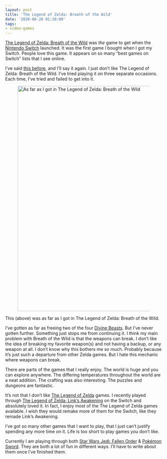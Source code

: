 ```yaml
---
layout: post
title: 'The Legend of Zelda: Breath of the Wild'
date: '2020-08-20 01:30:00'
tags:
- video-games
---
```


[The Legend of Zelda: Breath of the Wild](https://en.wikipedia.org/wiki/The_Legend_of_Zelda:_Breath_of_the_Wild) was _the_ game to get when the [Nintendo Switch](https://en.wikipedia.org/wiki/Nintendo_Switch) launched. It was the first game I bought when I got my Switch. People love this game. It appears on so many “best games on Switch” lists that I see online.

I’ve said [this before](https://twitter.com/rwgrier/status/1265435231240302592?s=20), and I’ll say it again. I just don’t like The Legend of Zelda: Breath of the Wild. I’ve tried playing it on three separate occasions. Each time, I’ve tried and failed to get into it.

<figure class="kg-card kg-image-card"><img src="https://digitalpress.fra1.cdn.digitaloceanspaces.com/hfheij5/2022/08/zelda-botw.jpg" class="kg-image" alt="As far as I got in The Legend of Zelda: Breath of the Wild" loading="lazy" width="1280" height="720"></figure>

This (above) was as far as I got in The Legend of Zelda: Breath of the Wild.

I’ve gotten as far as freeing two of the four [Divine Beasts](https://zelda.fandom.com/wiki/Divine_Beast). But I’ve never gotten further. Something just stops me from continuing it. I think my main problem with Breath of the Wild is that the weapons can break. I don’t like the idea of breaking my favorite weapon(s) and not having a backup, or any weapon at all. I don’t know why this bothers me so much. Probably because it’s just such a departure from other Zelda games. But I hate this mechanic where weapons can break.

There are parts of the games that I really enjoy. The world is huge and you can explore anywhere. The differing temperatures throughout the world are a neat addition. The crafting was also interesting. The puzzles and dungeons are fantastic.

It’s not that I don’t like [The Legend of Zelda](https://en.wikipedia.org/wiki/The_Legend_of_Zelda) games. I recently played through [The Legend of Zelda: Link’s Awakening](https://en.wikipedia.org/wiki/The_Legend_of_Zelda:_Link%27s_Awakening_(2019_video_game)) on the Switch and absolutely loved it. In fact, I enjoy most of the The Legend of Zelda games available. I wish they would remake more of them for the Switch, like they remade Link’s Awakening.

I’ve got so many other games that I want to play, that I just can’t justify spending any more time on it. Life is too short to play games you don’t like.

Currently I am playing through both [Star Wars Jedi: Fallen Order](https://en.wikipedia.org/wiki/Star_Wars_Jedi:_Fallen_Order) & [Pokémon Sword](https://en.wikipedia.org/wiki/Pok%C3%A9mon_Sword_and_Shield). They are both a lot of fun in different ways. I’ll have to write about them once I’ve finished them.

